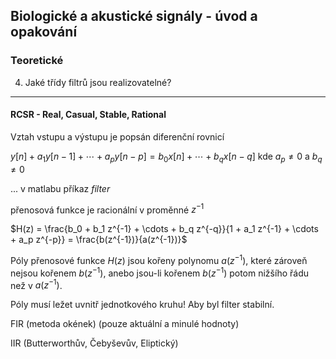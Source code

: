 ## Biologické a akustické signály - úvod a opakování

### Teoretické

4. Jaké třídy filtrů jsou realizovatelné?

----

#### RCSR - Real, Casual, Stable, Rational

Vztah vstupu a výstupu je popsán diferenční rovnicí

$y[n] + a_1 y[n-1] + \cdots + a_p y[n-p] = b_0 x [n] + \cdots + b_q x [n-q]$ kde $a_p \neq 0$ a $b_q \neq 0$ 

... v matlabu příkaz *filter* 

přenosová funkce je racionální v proměnné $z^{-1}$

$H(z) = \frac{b_0 + b_1 z^{-1} + \cdots + b_q z^{-q}}{1 + a_1 z^{-1} + \cdots + a_p z^{-p}} = \frac{b(z^{-1})}{a(z^{-1})}$

Póly přenosové funkce $H(z)$ jsou kořeny polynomu $a(z^{-1})$, které zároveň nejsou kořenem $b(z^{-1})$, anebo jsou-li kořenem $b(z^{-1})$ potom nižšího řádu než v $a(z^{-1})$.

Póly musí ležet uvnitř jednotkového kruhu! Aby byl filter stabilní.

FIR (metoda okének) (pouze aktuální a minulé hodnoty)

IIR (Butterworthův, Čebyševův, Eliptický)
